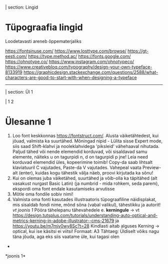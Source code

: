 | section: Lingid

# Tüpograafia lingid

Loodetavasti areneb õppematerjaliks

https://fontsinuse.com/
https://www.losttype.com/browse/
https://gt-eesti.com/
https://type.method.ac/
https://fonts.google.com/
https://ohnotype.co/
https://www.instagram.com/ohnotypeco/
https://www.creativebloq.com/typography/design-your-own-typeface-8133919
https://graphicdesign.stackexchange.com/questions/2588/what-characters-are-good-to-start-with-when-designing-a-typeface


---

| section: Ül 1

| 1 2

# Ülesanne 1

1. Loo font keskkonnas https://fontstruct.com/. Alusta väiketähtedest, kui jõuad, valmista ka suurtähed. Mõningad nipid - Lülita sisse Expert mode, siis saad Shift-klahvi ja nooleklahvidega 'piksleid' vähehaaval nihutada. Paljud tähed või nende elemendid korduvad, või sisaldavad samu elemente, näiteks u on tagurpidi n, d on tagurpidi p jne! Leia need korduvad elemendid üles, kopeerimine toimib! Copy-da saab lihtsalt klaviatuuril C vajutades, Paste-da V vajutades. Vahepeal vaata Preview-alt (enter), kuidas kogu tähestik välja näeb, proovi kirjutada ka sõnu!
2. Kui on olemas juba väiketähed, suurtähed ja võib-olla ka täpitähed (alt vasakust nurgast Basic Latin) (ja numbrid - mida rohkem, seda parem), ekspordi oma font endale kasutamiseks arvutisse
3. Mõtle oma fondile sobiv nimi!
4. Valmista oma fonti kasutades illustraatoris tüpograafiline näidisplakat, mis sisaldab fondi nime, mõnd sõna (vabal valikul), tähestikku ja autorit! *vt joonis 1*
Pööra tähelepanu tähevahedele e. **kerningule** -> vt https://design.tutsplus.com/tutorials/understanding-auto-optical-and-metrics-kerning-in-adobe-illustrator--cms-21679
ja https://youtu.be/m7miv0wy8Sc?t=28
Kindlasti aitab alguses Kerning -> optical, kui ise käsitsi ei viitsi!
Formaat: A3
Tähtaeg: Üldiselt võiks nagu täna jõuda, aga eks siis vaatame üle, kui tagasi olen

-

<f-image src="https://mir-s3-cdn-cf.behance.net/project_modules/disp/8c6ef932204479.5673422a78f15.jpg">
<f-image src="https://pro2-bar-s3-cdn-cf4.myportfolio.com/1d3be1cb-6106-4e48-aa11-4b5fb6a01c2a/5bd76280-cd9f-4cd3-8594-605dd3f8e21e_rw_1920.png">
*joonis 1*
